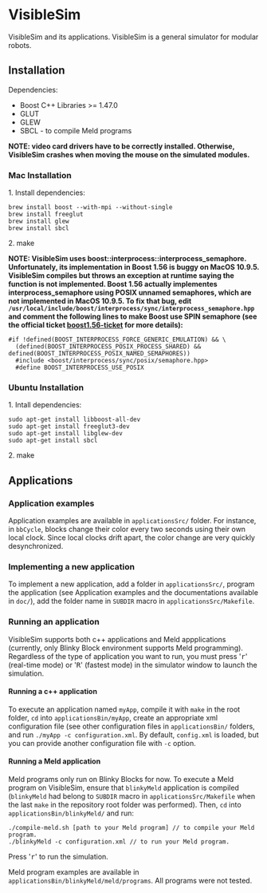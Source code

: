 VisibleSim
==================

VisibleSim and its applications. VisibleSim is a general simulator for modular 
robots.

## Installation

Dependencies:
 - Boost C++ Libraries >= 1.47.0
 - GLUT
 - GLEW
 - SBCL - to compile Meld programs

**NOTE: video card drivers have to be correctly installed. Otherwise, VisibleSim crashes when moving the mouse on the simulated modules.**

### Mac Installation

1\. Install dependencies:
```
brew install boost --with-mpi --without-single
brew install freeglut
brew install glew
brew install sbcl
```
2\. make

**NOTE: VisibleSim uses boost::interprocess::interprocess_semaphore. Unfortunately, its implementation in Boost 1.56 is buggy on MacOS 10.9.5. VisibleSim compiles but throws an exception at runtime saying the function is not implemented. Boost 1.56 actually implementes interprocess_semaphore using POSIX unnamed semaphores, which are not implemented in MacOS 10.9.5. To fix that bug, edit `/usr/local/include/boost/interprocess/sync/interprocess_semaphore.hpp` and comment the following lines to make Boost use SPIN semaphore (see the official ticket [boost1.56-ticket] for more details):**
 ```
#if !defined(BOOST_INTERPROCESS_FORCE_GENERIC_EMULATION) && \
   (defined(BOOST_INTERPROCESS_POSIX_PROCESS_SHARED) && defined(BOOST_INTERPROCESS_POSIX_NAMED_SEMAPHORES))
   #include <boost/interprocess/sync/posix/semaphore.hpp>
   #define BOOST_INTERPROCESS_USE_POSIX
```

### Ubuntu Installation

1\. Intall dependencies:
```
sudo apt-get install libboost-all-dev
sudo apt-get install freeglut3-dev
sudo apt-get install libglew-dev
sudo apt-get install sbcl
```
2\. make

## Applications

### Application examples

Application examples are available in `applicationsSrc/` folder. For instance, in `bbCycle`, blocks
change their color every two seconds using their own local clock. Since local clocks drift apart,
the color change are very quickly desynchronized.

### Implementing a new application

To implement a new application, add a folder in `applicationsSrc/`, program the application (see
Application examples and the documentations available in `doc/`), add the folder name in `SUBDIR` 
macro in `applicationsSrc/Makefile`.

### Running an application

VisibleSim supports both c++ applications and Meld appplications (currently, only Blinky Block
environment supports Meld programming). Regardless of the type of application you want to run, you 
must press '<kbd>r</kbd>' (real-time mode) or '<kbd>R</kbd>' (fastest mode) in the simulator window to launch the 
simulation.

#### Running a c++ application

To execute an application named `myApp`, compile it with `make` in the root folder, `cd` into
`applicationsBin/myApp`, create an appropriate xml configuration file (see other configuration
files in `applicationsBin/` folders, and run `./myApp -c configuration.xml`. By default, `config.xml`
is loaded, but you can provide another configuration file with `-c` option.

#### Running a Meld application

Meld programs only run on Blinky Blocks for now. To execute a Meld program on VisibleSim, ensure that `blinkyMeld` application is compiled (`blinkyMeld` 
had belong to `SUBDIR` macro in `applicationsSrc/Makefile` when the last `make` in the repository 
root folder was performed). Then, `cd` into
`applicationsBin/blinkyMeld/` and run:

```
./compile-meld.sh [path to your Meld program] // to compile your Meld program.
./blinkyMeld -c configuration.xml // to run your Meld program.
```

Press '<kbd>r</kbd>' to run the simulation.

Meld program examples are available in `applicationsBin/blinkyMeld/meld/programs`. All programs were not tested.

[boost1.56-ticket]:https://svn.boost.org/trac/boost/ticket/11154
